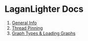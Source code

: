 #  LaganLighter Docs

  1. [General Info](1-general.md)
  2. [Thread Pinning](2-thread-pinning.md)
  3. [Graph Types & Loading Graphs](3-loading.md)
